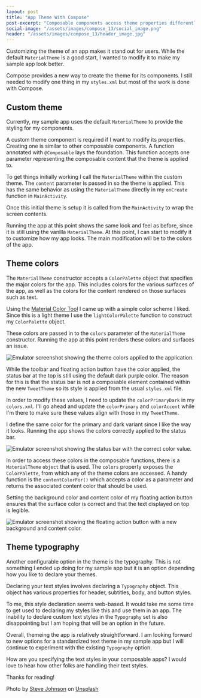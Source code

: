 ```yaml
---
layout: post
title: "App Theme With Compose"
post-excerpt: "Composable components access theme properties differently from the platform View types. Learn how to create a custom app theme and apply it in this post."
social-image: "/assets/images/compose_13/social_image.png"
header: "/assets/images/compose_13/header_image.jpg"
---
```


Customizing the theme of an app makes it stand out for users. While the default `MaterialTheme` is a good start, I wanted to modify it to make my sample app look better.

Compose provides a new way to create the theme for its components. I still needed to modify one thing in my `styles.xml` but most of the work is done with Compose.

## Custom theme

Currently, my sample app uses the default `MaterialTheme` to provide the styling for my components.

<script src="https://gist.github.com/BrianGardnerAtl/700ac9dc08d004bee533f314fbda374f.js"></script>

A custom theme component is required if I want to modify its properties. Creating one is similar to other composable components. A function annotated with `@Composable` lays the foundation. This function accepts one parameter representing the composable content that the theme is applied to. 

<script src="https://gist.github.com/BrianGardnerAtl/17fa4b0acaa7cdcc5df1376f3f4e1f10.js"></script>

To get things initially working I call the `MaterialTheme` within the custom theme. The `content` parameter is passed in so the theme is applied. This has the same behavior as using the `MaterialTheme` directly in my `onCreate` function in `MainActivity`.

<script src="https://gist.github.com/BrianGardnerAtl/7fe5806ebd58837ab29692c42d23bdea.js"></script>

Once this initial theme is setup it is called from the `MainActivity` to wrap the screen contents.

<script src="https://gist.github.com/BrianGardnerAtl/bc5d7988d1ef409af62cd37cd663d404.js"></script>

Running the app at this point shows the same look and feel as before, since it is still using the vanilla `MaterialTheme`. At this point, I can start to modify it to customize how my app looks. The main modification will be to the colors of the app.

## Theme colors

The `MaterialTheme` constructor accepts a `ColorPalette` object that specifies the major colors for the app. This includes colors for the various surfaces of the app, as well as the colors for the content rendered on those surfaces such as text.

Using the [Material Color Tool](https://material.io/resources/color/#!/?view.left=0&view.right=0) I came up with a simple color scheme I liked. Since this is a light theme I use the `lightColorPalette` function to construct my `ColorPalette` object.

<script src="https://gist.github.com/BrianGardnerAtl/171a57420df9e992843a2b0dc0841f50.js"></script>

These colors are passed in to the `colors` parameter of the `MaterialTheme` constructor. Running the app at this point renders these colors and surfaces an issue.

<div class="center-screenshot">
    <img class="post-device-screenshot" src="/assets/images/compose_13/initial_color_theme.png" alt="Emulator screenshot showing the theme colors applied to the application."/>
</div>

While the toolbar and floating action button have the color applied, the status bar at the top is still using the default dark purple color. The reason for this is that the status bar is not a composable element contained within the new `TweetTheme` so its style is applied from the usual `styles.xml` file.

In order to modify these values, I need to update the `colorPrimaryDark` in my `colors.xml`. I'll go ahead and update the `colorPrimary` and `colorAccent` while I'm there to make sure these values align with those in my `TweetTheme`.

<script src="https://gist.github.com/BrianGardnerAtl/24fee1694995e4c796c2b333b4b9f373.js"></script>

I define the same color for the primary and dark variant since I like the way it looks. Running the app shows the colors correctly applied to the status bar.

<div class="center-screenshot">
    <img class="post-device-screenshot" src="/assets/images/compose_13/final_color_scheme.png" alt="Emulator screenshot showing the status bar with the correct color value."/>
</div>

In order to access these colors in the composable functions, there is a `MaterialTheme` `object` that is used. The `colors` property exposes the `ColorPalette`, from which any of the theme colors are accessed. A handy function is the `contentColorFor()` which accepts a color as a parameter and returns the associated content color that should be used.

<script src="https://gist.github.com/BrianGardnerAtl/cfb0a75562701594978df70be04908ba.js"></script>

Setting the background color and content color of my floating action button ensures that the surface color is correct and that the text displayed on top is legible.

<div class="center-screenshot">
    <img class="post-device-screenshot" src="/assets/images/compose_13/custom_fab_color.png" alt="Emulator screenshot showing the floating action button with a new background and content color."/>
</div>

## Theme typography

Another configurable option in the theme is the typography. This is not something I ended up doing for my sample app but it is an option depending how you like to declare your themes.

Declaring your text styles involves declaring a `Typography` object. This object has various properties for header, subtitles, body, and button styles.

<script src="https://gist.github.com/BrianGardnerAtl/739a28654b76a160174dc69c798eb2fe.js"></script>

To me, this style declaration seems web-based. It would take me some time to get used to declaring my styles like this and use them in an app. The inability to declare custom text styles in the `Typography` set is also disappointing but I am hoping that will be an option in the future.

Overall, themeing the app is relatively straightforward. I am looking forward to new options for a standardized text theme in my sample app but I will continue to experiment with the existing `Typography` option.

How are you specifying the text styles in your composable apps? I would love to hear how other folks are handling their text styles.

Thanks for reading!

Photo by [Steve Johnson](https://unsplash.com/@steve_j) on [Unsplash](https://unsplash.com)